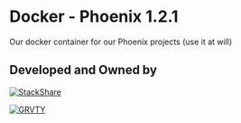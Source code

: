 **Docker - Phoenix 1.2.1**
========================

Our docker container for our Phoenix projects (use it at will)

Developed and Owned by
--------


[![StackShare][stack-shield]][tech]


[![GRVTY][logo]](http://grvty.digital)

[logo]: http://grvty.digital/images/logos/repos-logo-1.png?raw=true "GRVTY"
[tech]: http://stackshare.io/grvty/grvty
[stack-shield]: http://img.shields.io/badge/tech-stack-0690fa.svg?style=flat

